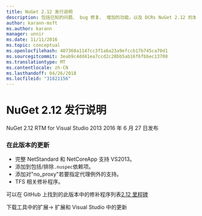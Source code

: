 ```yaml
---
title: NuGet 2.12 发行说明
description: 包括已知的问题、 bug 修复、 增加的功能，以及 DCRs NuGet 2.12 的发行说明。
author: karann-msft
ms.author: karann
manager: unnir
ms.date: 11/11/2016
ms.topic: conceptual
ms.openlocfilehash: 407360a1147cc3f1a6a23a9efccb17b745ca70d1
ms.sourcegitcommit: 3eab9c4dd41ea7ccd2c28bb5ab16f6fbbec13708
ms.translationtype: MT
ms.contentlocale: zh-CN
ms.lasthandoff: 04/26/2018
ms.locfileid: "31821156"
---
```

# <a name="nuget-212-release-notes"></a>NuGet 2.12 发行说明

NuGet 2.12 RTM for Visual Studio 2013 2016 年 6 月 27 日发布

### <a name="updates-in-this-release"></a>在此版本的更新

* 完整 NetStandard 和 NetCoreApp 支持 VS2013。
* 添加到包括/排除`.nuspec`依赖项。
* 添加对"no_proxy"若要指定代理例外的支持。
* TFS 相关修补程序。

可以在 GitHub 上找到的此版本中的修补程序列表[2.12 里程碑](https://github.com/NuGet/Home/issues?q=milestone%3A2.12+is%3Aclosed)

下载工具中的扩展-> 扩展和 Visual Studio 中的更新
